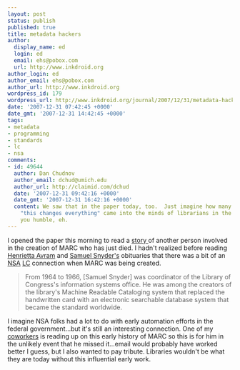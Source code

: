 ```yaml
---
layout: post
status: publish
published: true
title: metadata hackers
author:
  display_name: ed
  login: ed
  email: ehs@pobox.com
  url: http://www.inkdroid.org
author_login: ed
author_email: ehs@pobox.com
author_url: http://www.inkdroid.org
wordpress_id: 179
wordpress_url: http://www.inkdroid.org/journal/2007/12/31/metadata-hackers/
date: '2007-12-31 07:42:45 +0000'
date_gmt: '2007-12-31 14:42:45 +0000'
tags:
- metadata
- programming
- standards
- lc
- nsa
comments:
- id: 49644
  author: Dan Chudnov
  author_email: dchud@umich.edu
  author_url: http://claimid.com/dchud
  date: '2007-12-31 09:42:16 +0000'
  date_gmt: '2007-12-31 16:42:16 +0000'
  content: We saw that in the paper today, too.  Just imagine how many times the thought
    "this changes everything" came into the minds of librarians in the 1960s... keeps
    you humble, eh.
---
```

<p>I opened the paper this morning to read a <a href="http://www.washingtonpost.com/wp-dyn/content/article/2007/12/30/AR2007123002435.html">story </a> of another person involved in the creation of MARC who has just died. I hadn't realized before reading <a href="http://www.washingtonpost.com/wp-dyn/content/article/2006/04/27/AR2006042702105.html">Henrietta Avram</a> and <a href="http://www.washingtonpost.com/wp-dyn/content/article/2007/12/30/AR2007123002435.html">Samuel Snyder's</a> obituaries that there was a bit of an <a href="http://nsa.gov">NSA</a> <a href="http://loc.gov">LC</a> connection when MARC was being created.</p>
<blockquote><p>
From 1964 to 1966, [Samuel Snyder] was coordinator of the Library of Congress's information systems office. He was among the creators of the library's Machine Readable Cataloging system that replaced the handwritten card with an electronic searchable database system that became the standard worldwide.
</p></blockquote>
<p>I imagine NSA folks had a lot to do with early automation efforts in the federal government...but it's still an interesting connection. One of my <a href="http://onebiglibrary.net">coworkers</a> is reading up on this early history of MARC so this is for him in the unlikely event that he missed it...email would probably have worked better I guess, but I also wanted to pay tribute. Libraries wouldn't be what they are today without this influential early work.</p>
